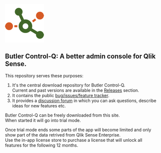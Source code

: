 ![butler-control-q-logo](./icon_128x128.png "Butler Control-Q logo")

## Butler Control-Q: A better admin console for Qlik Sense.


This repository serves these purposes:

1. It's the central download repository for Butler Control-Q.  
   Current and past versions are available in the [Releases](https://github.com/ptarmiganlabs/butler-control-q-public/releases) section.
2. It contains the public [bug/issues/feature tracker](https://github.com/ptarmiganlabs/butler-control-q-public/issues).
3. It provides a [discussion forum](https://github.com/ptarmiganlabs/butler-control-q-public/discussions) in which you can ask questions, describe ideas for new features etc.


Butler Control-Q can be freely downloaded from this site.  
When started it will go into trial mode.  

Once trial mode ends some parts of the app will become limited and only show part of the data retrived from Qlik Sense Enterprise.  
Use the in-app license store to purchase a license that will unlock all features for the following 12 months.
